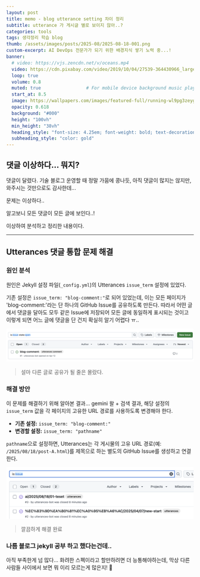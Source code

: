```yaml
---
layout: post 
title: memo - blog utterance setting 차이 정리
subtitle: utterance 가 게시글 별로 보이지 않아..?
categories: tools
tags: 생각정리 학습 blog
thumb: /assets/images/posts/2025-08/2025-08-18-001.png
custom-excerpt: AI DevOps 전문가가 되기 위한 배경지식 쌓기 노력 중...! 
banner:
  # video: https://vjs.zencdn.net/v/oceans.mp4
  video: https://cdn.pixabay.com/video/2019/10/04/27539-364430966_large.mp4
  loop: true
  volume: 0.8
  muted: true                 # For mobile device background music play 
  start_at: 8.5
  image: https://wallpapers.com/images/featured-full/running-wl9pg3zeygysq0ps.jpg
  opacity: 0.618
  background: "#000"
  height: "100vh"
  min_height: "38vh"
  heading_style: "font-size: 4.25em; font-weight: bold; text-decoration: underline"
  subheading_style: "color: gold"
---
```


## 댓글 이상하다... 뭐지?

댓글이 달렸다. 기술 블로그 운영할 때 정말 가뭄에 콩나듯, 아직 댓글이 많지는 않지만, 와주시는 것만으로도 감사한데... 

문제는 이상하다..

알고보니 모든 댓글이 모든 글에 보인다..!

이상하여 분석하고 정리한 내용이다.

---

## Utterances 댓글 통합 문제 해결

### 원인 분석

원인은 Jekyll 설정 파일(`_config.yml`)의 Utterances `issue_term` 설정에 있었다.

기존 설정은 `issue_term: "blog-comment:"`로 되어 있었는데, 이는 모든 페이지가 'blog-comment:'라는 단 하나의 GitHub Issue를 공유하도록 만든다. 따라서 어떤 글에서 댓글을 달아도 모두 같은 Issue에 저장되어 모든 글에 동일하게 표시되는 것이고 이렇게 되면 어느 글에 댓글을 단 건지 확실히 알기 어렵다 ㅠ..

![](/assets/images/posts/2025-08/2025-08-18-002.png)
> 설마 다른 글로 공유가 될 줄은 몰랐다.

### 해결 방안

이 문제를 해결하기 위해 알아본 결과... gemini 왈 + 검색 결과, 해당 설정의 `issue_term` 값을 각 페이지의 고유한 URL 경로를 사용하도록 변경해야 한다.

-   **기존 설정:** `issue_term: "blog-comment:"`
-   **변경할 설정:** `issue_term: "pathname"`

`pathname`으로 설정하면, Utterances는 각 게시물의 고유 URL 경로(예: `/2025/08/18/post-A.html`)를 제목으로 하는 별도의 GitHub Issue를 생성하고 연결한다.

![](/assets/images/posts/2025-08/2025-08-18-003.png)
> 깔끔하게 해결 완료

### 나름 블로그 jekyll 공부 하고 했다는건데..

아직 부족한게 넘 많다... 화려한 스펙이라고 할만하려면 더 능통해야하는데, 막상 다른 사람들 사이에서 보면 뭐 이리 모르는게 많은지! 🤣